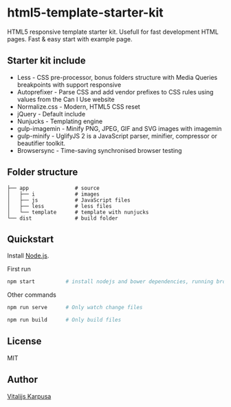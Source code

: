 # html5-template-starter-kit
HTML5 responsive template starter kit. Usefull for fast development HTML pages. Fast & easy start with example page.

## Starter kit include
* Less - CSS pre-processor, bonus folders structure with Media Queries breakpoints with support responsive
* Autoprefixer - Parse CSS and add vendor prefixes to CSS rules using values from the Can I Use website
* Normalize.css - Modern, HTML5 CSS reset
* jQuery - Default include
* Nunjucks - Templating engine
* gulp-imagemin - Minify PNG, JPEG, GIF and SVG images with imagemin
* gulp-minify - UglifyJS 2 is a JavaScript parser, minifier, compressor or beautifier toolkit.
* Browsersync - Time-saving synchronised browser testing

## Folder structure

    ├── app               # source
    │   ├── i             # images
    │   ├── js            # JavaScript files
    │   ├── less          # less files
    │   └── template      # template with nunjucks
    └── dist              # build folder

## Quickstart

Install [Node.js](https://nodejs.org/en/).

First run

```bash
npm start          # install nodejs and bower dependencies, running browserSync on http://localhost:3000/ and watch files changes.
```

Other commands

```bash
npm run serve      # Only watch change files
```

```bash
npm run build      # Only build files
```

## License

MIT

## Author

[Vitalijs Karpusa](http://www.karpusa.lv)
